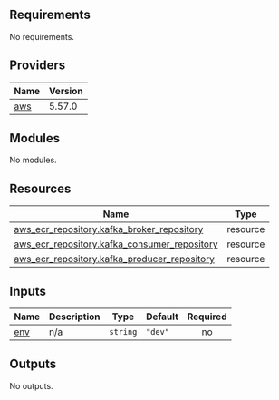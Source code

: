 ## Requirements

No requirements.

## Providers

| Name | Version |
|------|---------|
| <a name="provider_aws"></a> [aws](#provider\_aws) | 5.57.0 |

## Modules

No modules.

## Resources

| Name | Type |
|------|------|
| [aws_ecr_repository.kafka_broker_repository](https://registry.terraform.io/providers/hashicorp/aws/latest/docs/resources/ecr_repository) | resource |
| [aws_ecr_repository.kafka_consumer_repository](https://registry.terraform.io/providers/hashicorp/aws/latest/docs/resources/ecr_repository) | resource |
| [aws_ecr_repository.kafka_producer_repository](https://registry.terraform.io/providers/hashicorp/aws/latest/docs/resources/ecr_repository) | resource |

## Inputs

| Name | Description | Type | Default | Required |
|------|-------------|------|---------|:--------:|
| <a name="input_env"></a> [env](#input\_env) | n/a | `string` | `"dev"` | no |

## Outputs

No outputs.
